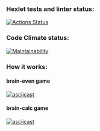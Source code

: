 ### Hexlet tests and linter status:
[![Actions Status](https://github.com/Freakypanda/js-starter-project-44/actions/workflows/hexlet-check.yml/badge.svg)](https://github.com/Freakypanda/js-starter-project-44/actions)
### Code Climate status:
[![Maintainability](https://api.codeclimate.com/v1/badges/e507580d546c81b9b1d8/maintainability)](https://codeclimate.com/github/Freakypanda/js-starter-project-44/maintainability)
### How it works:
#### brain-even game
[![asciicast](https://asciinema.org/a/DLG4VeGvgqrrYFObvlXQz0i71.svg)](https://asciinema.org/a/DLG4VeGvgqrrYFObvlXQz0i71)
#### brain-calc game
[![asciicast](https://asciinema.org/a/SZliXxnpD7nYgLsKZll0sOmKV.svg)](https://asciinema.org/a/SZliXxnpD7nYgLsKZll0sOmKV)